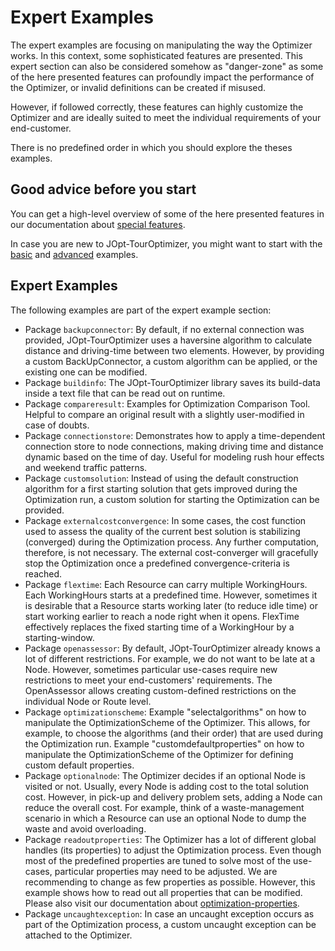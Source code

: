 # Expert Examples

The expert examples are focusing on manipulating the way the Optimizer works. In this context, some sophisticated features are presented. This expert section can also be considered somehow as "danger-zone" as some of the here presented features can profoundly impact the performance of the Optimizer, or invalid definitions can be created if misused.

However, if followed correctly, these features can highly customize the Optimizer and are ideally suited to meet the individual requirements of your end-customer.

There is no predefined order in which you should explore the theses examples.

## Good advice before you start
You can get a high-level overview of some of the here presented features in our documentation about <a href="https://docs.dna-evolutions.com/overview_docs/special_features/Special_Features.html" target="_blank">special features</a>.

In case you are new to JOpt-TourOptimizer, you might want to start with the <a href="https://github.com/DNA-Evolutions/Java-TourOptimizer-Examples/tree/master/src/main/java/com/dna/jopt/touroptimizer/java/examples/basic" target="_blank">basic</a> and <a href="https://github.com/DNA-Evolutions/Java-TourOptimizer-Examples/tree/master/src/main/java/com/dna/jopt/touroptimizer/java/examples/advanced" target="_blank">advanced</a> examples.


## Expert Examples
The following examples are part of the expert example section:

- Package `backupconnector`: By default, if no external connection was provided, JOpt-TourOptimizer uses a haversine algorithm to calculate distance and driving-time between two elements. However, by providing a custom BackUpConnector, a custom algorithm can be applied, or the existing one can be modified.
- Package `buildinfo`: The JOpt-TourOptimizer library saves its build-data inside a text file that can be read out on runtime.
- Package `compareresult`: Examples for Optimization Comparison Tool. Helpful to compare an original result with a slightly user-modified in case of doubts.
- Package `connectionstore`: Demonstrates how to apply a time-dependent connection store to node connections, making driving time and distance dynamic based on the time of day. Useful for modeling rush hour effects and weekend traffic patterns.
- Package `customsolution`: Instead of using the default construction algorithm for a first starting solution that gets improved during the Optimization run, a custom solution for starting the Optimization can be provided.
- Package `externalcostconvergence`: In some cases, the cost function used to assess the quality of the current best solution is stabilizing (converged) during the Optimization process. Any further computation, therefore, is not necessary. The external cost-converger will gracefully stop the Optimization once a predefined convergence-criteria is reached.
- Package `flextime`: Each Resource can carry multiple WorkingHours. Each WorkingHours starts at a predefined time. However, sometimes it is desirable that a Resource starts working later (to reduce idle time) or start working earlier to reach a node right when it opens. FlexTime effectively replaces the fixed starting time of a WorkingHour by a starting-window.
- Package `openassessor`: By default, JOpt-TourOptimizer already knows a lot of different restrictions. For example, we do not want to be late at a Node. However, sometimes particular use-cases require new restrictions to meet your end-customers' requirements. The OpenAssessor allows creating custom-defined restrictions on the individual Node or Route level.
- Package `optimizationscheme`: Example "selectalgorithms" on how to manipulate the OptimizationScheme of the Optimizer. This allows, for example, to choose the algorithms (and their order) that are used during the Optimization run.
Example "customdefaultproperties" on how to manipulate the OptimizationScheme of the Optimizer for defining custom default properties.
- Package `optionalnode`: The Optimizer decides if an optional Node is visited or not. Usually, every Node is adding cost to the total solution cost. However, in pick-up and delivery problem sets, adding a Node can reduce the overall cost. For example, think of a waste-management scenario in which a Resource can use an optional Node to dump the waste and avoid overloading.
- Package `readoutproperties`: The Optimizer has a lot of different global handles (its properties) to adjust the Optimization process. Even though most of the predefined properties are tuned to solve most of the use-cases, particular properties may need to be adjusted. We are recommending to change as few properties as possible. However, this example shows how to read out all properties that can be modified. Please also visit our documentation about <a href="https://docs.dna-evolutions.com/overview_docs/optimizationproperties/Optimization_Properties.html" target="_blank">optimization-properties</a>.
- Package `uncaughtexception`: In case an uncaught exception occurs as part of the Optimization process, a custom uncaught exception can be attached to the Optimizer. 

